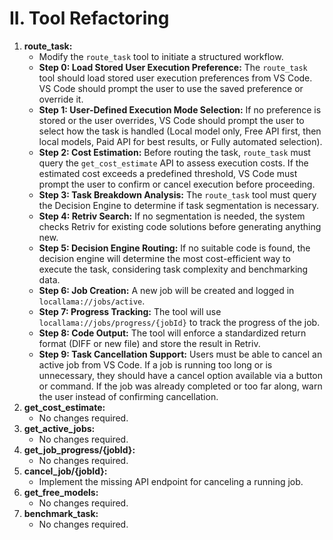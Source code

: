 # II. Tool Refactoring

1.  **route\_task:**
    *   Modify the `route_task` tool to initiate a structured workflow.
    *   **Step 0: Load Stored User Execution Preference:** The `route_task` tool should load stored user execution preferences from VS Code. VS Code should prompt the user to use the saved preference or override it.
    *   **Step 1: User-Defined Execution Mode Selection:** If no preference is stored or the user overrides, VS Code should prompt the user to select how the task is handled (Local model only, Free API first, then local models, Paid API for best results, or Fully automated selection).
    *   **Step 2: Cost Estimation:** Before routing the task, `route_task` must query the `get_cost_estimate` API to assess execution costs. If the estimated cost exceeds a predefined threshold, VS Code must prompt the user to confirm or cancel execution before proceeding.
    *   **Step 3: Task Breakdown Analysis:** The `route_task` tool must query the Decision Engine to determine if task segmentation is necessary.
    *   **Step 4: Retriv Search:** If no segmentation is needed, the system checks Retriv for existing code solutions before generating anything new.
    *   **Step 5: Decision Engine Routing:** If no suitable code is found, the decision engine will determine the most cost-efficient way to execute the task, considering task complexity and benchmarking data.
    *   **Step 6: Job Creation:** A new job will be created and logged in `locallama://jobs/active`.
    *   **Step 7: Progress Tracking:** The tool will use `locallama://jobs/progress/{jobId}` to track the progress of the job.
    *   **Step 8: Code Output:** The tool will enforce a standardized return format (DIFF or new file) and store the result in Retriv.
    *   **Step 9: Task Cancellation Support:** Users must be able to cancel an active job from VS Code. If a job is running too long or is unnecessary, they should have a cancel option available via a button or command. If the job was already completed or too far along, warn the user instead of confirming cancellation.
2.  **get\_cost\_estimate:**
    *   No changes required.
3.  **get\_active\_jobs:**
    *   No changes required.
4.  **get\_job\_progress/{jobId}:**
    *   No changes required.
5.  **cancel\_job/{jobId}:**
    *   Implement the missing API endpoint for canceling a running job.
6.  **get\_free\_models:**
    *   No changes required.
7.  **benchmark\_task:**
    *   No changes required.